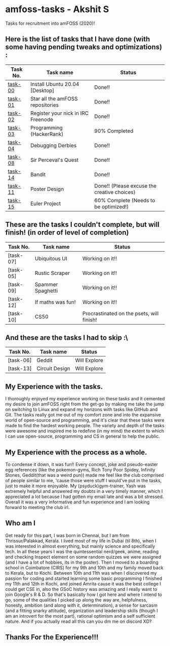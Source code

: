 # amfoss-tasks - Akshit S
Tasks for recruitment into amFOSS (2020)!

## Here is the list of tasks that I have done (with some having pending tweaks and optimizations) :

| Task No. | Task name | Status |
|----------|-----------|--------|
| [task-00](amfoss-tasks/task-00) | Install Ubuntu 20.04 [Desktop] | Done!!|
| [task-01](amfoss-tasks/task-01) | Star all the amFOSS repositories | Done!!|
| [task-02](amfoss-tasks/task-02) | Register your nick in IRC Freenode | Done!!|
| [task-03](amfoss-tasks/task-03) | Programming (HackerRank) | 90% Completed |
| [task-04](amfoss-tasks/task-04) | Debugging Derbies | Done!!|
| [task-08](amfoss-tasks/task-08) | Sir Perceval's Quest| Done!!|
| [task-14](amfoss-tasks/task-14) | Bandit | Done!!|
| [task-11](amfoss-tasks/task-11)  | Poster Design | Done!! (Please excuse the creative choices)|
| [task-15](amfoss-tasks/task-15) | Euler Project | 60% Complete (Needs to be optimized!)|

## These are the tasks I couldn't complete, but will finish! (in order of level of completion)
| Task No. | Task name | Status |
|----------|-----------|--------|
| [task-07] | Ubiquitous UI | Working on it!!|
| [task-05] | Rustic Scraper | Working on it!!|
| [task-09] | Spammer Spaghetti | Working on it!!|
| [task-12] | If maths was fun! | Working on it!!|
| [task-10] | CS50 | Procrastinated on the psets, will finish!|

## And these are the tasks I had to skip :\
| Task No. | Task name | Status |
|----------|-----------|--------|
| [task-06] | Geddit | Will Explore |
| [task-13] | Circuit Design | Will Explore |

## My Experience with the tasks.
I thoroughly enjoyed my experience working on these tasks and it cemented my desire to join amFOSS right from the get-go by making me take the jump on switching to Linux and expand my horizons with tasks like GitHub and Git. The tasks really got me out of my comfort zone and into the expansive world of open-source and programming, and it's clear that these tasks were made to find the hardest working people. The variety and depth of the tasks were awesome and inspired me to redefine (in my mind) the extent to which I can use open-source, programming and CS in general to help the public.

## My Experience with the process as a whole.
To condense it down, it was fun!! Every concept, joke and pseudo-easter egg references (like the pokemon-gyms, Rich Tony Poor Spidey, Infinity Stones, Geddit(that was a weird pun)) made me feel like the club comprised of people similar to me, 'cause those were stuff I would've put in the tasks, just to make it more enjoyable. My (psyduck)gym-trainer, Yash was extremely helpful and answered my doubts in a very timely manner, which I appreciated a lot because I had gotten my email late and was a bit stressed. Overall it was a very informative and fun experience and I am looking forward to meeting the club irl.

## Who am I
Get ready for this part, I was born in Chennai, but I am from Thrissur/Palakkad, Kerala. I lived most of my life in Dubai (til 8th), when I was interested in almost everything, but mainly science and specifically tech. 
In all these years I was the quintessential nerd/geek, anime, reading and checking Inspect element on some random quizzes we were assigned (and I have a lot of hobbies, its in the poster). 
Then I moved to a boarding school in Coimbatore (CIRS) for my 9th and 10th and my family moved back to Kerala, but to Kochi. 
Between 10th and 11th was when I discovered my passion for coding and started learning some basic programming 
I finished my 11th and 12th in Kochi, and joined Amrita cause it was the best college I could get CSE in, also the GSoC history was amazing and I really want to join Google's R & D.
So that's basically how I got here and where I intend to go, some of the qualities I picked up along the way are, helpfulness, honesty, ambition (and along with it, determination), a sense for sarcasm (and a fitting snarky attitude), organization and leadership skills (though I am an introvert for the most part), rational optimism and a self sufficient nature. And if you actually read all this can you dm me on discord XD?


## Thanks For the Experience!!!
